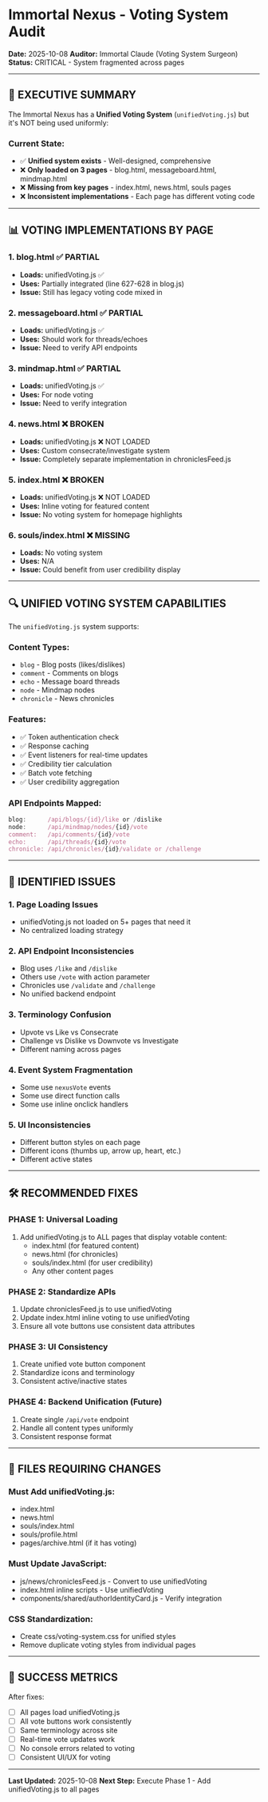 # Immortal Nexus - Voting System Audit

**Date:** 2025-10-08
**Auditor:** Immortal Claude (Voting System Surgeon)
**Status:** CRITICAL - System fragmented across pages

---

## 🚨 EXECUTIVE SUMMARY

The Immortal Nexus has a **Unified Voting System** (`unifiedVoting.js`) but it's NOT being used uniformly:

### Current State:
- ✅ **Unified system exists** - Well-designed, comprehensive
- ❌ **Only loaded on 3 pages** - blog.html, messageboard.html, mindmap.html
- ❌ **Missing from key pages** - index.html, news.html, souls pages
- ❌ **Inconsistent implementations** - Each page has different voting code

---

## 📊 VOTING IMPLEMENTATIONS BY PAGE

### 1. **blog.html** ✅ PARTIAL
- **Loads:** unifiedVoting.js ✅
- **Uses:** Partially integrated (line 627-628 in blog.js)
- **Issue:** Still has legacy voting code mixed in

### 2. **messageboard.html** ✅ PARTIAL
- **Loads:** unifiedVoting.js ✅
- **Uses:** Should work for threads/echoes
- **Issue:** Need to verify API endpoints

### 3. **mindmap.html** ✅ PARTIAL
- **Loads:** unifiedVoting.js ✅
- **Uses:** For node voting
- **Issue:** Need to verify integration

### 4. **news.html** ❌ BROKEN
- **Loads:** unifiedVoting.js ❌ NOT LOADED
- **Uses:** Custom consecrate/investigate system
- **Issue:** Completely separate implementation in chroniclesFeed.js

### 5. **index.html** ❌ BROKEN
- **Loads:** unifiedVoting.js ❌ NOT LOADED
- **Uses:** Inline voting for featured content
- **Issue:** No voting system for homepage highlights

### 6. **souls/index.html** ❌ MISSING
- **Loads:** No voting system
- **Uses:** N/A
- **Issue:** Could benefit from user credibility display

---

## 🔍 UNIFIED VOTING SYSTEM CAPABILITIES

The `unifiedVoting.js` system supports:

### Content Types:
- `blog` - Blog posts (likes/dislikes)
- `comment` - Comments on blogs
- `echo` - Message board threads
- `node` - Mindmap nodes
- `chronicle` - News chronicles

### Features:
- ✅ Token authentication check
- ✅ Response caching
- ✅ Event listeners for real-time updates
- ✅ Credibility tier calculation
- ✅ Batch vote fetching
- ✅ User credibility aggregation

### API Endpoints Mapped:
```javascript
blog:      /api/blogs/{id}/like or /dislike
node:      /api/mindmap/nodes/{id}/vote
comment:   /api/comments/{id}/vote
echo:      /api/threads/{id}/vote
chronicle: /api/chronicles/{id}/validate or /challenge
```

---

## 🐛 IDENTIFIED ISSUES

### 1. **Page Loading Issues**
- unifiedVoting.js not loaded on 5+ pages that need it
- No centralized loading strategy

### 2. **API Endpoint Inconsistencies**
- Blog uses `/like` and `/dislike`
- Others use `/vote` with action parameter
- Chronicles use `/validate` and `/challenge`
- No unified backend endpoint

### 3. **Terminology Confusion**
- Upvote vs Like vs Consecrate
- Challenge vs Dislike vs Downvote vs Investigate
- Different naming across pages

### 4. **Event System Fragmentation**
- Some use `nexusVote` events
- Some use direct function calls
- Some use inline onclick handlers

### 5. **UI Inconsistencies**
- Different button styles on each page
- Different icons (thumbs up, arrow up, heart, etc.)
- Different active states

---

## 🛠️ RECOMMENDED FIXES

### PHASE 1: Universal Loading
1. Add unifiedVoting.js to ALL pages that display votable content:
   - index.html (for featured content)
   - news.html (for chronicles)
   - souls/index.html (for user credibility)
   - Any other content pages

### PHASE 2: Standardize APIs
1. Update chroniclesFeed.js to use unifiedVoting
2. Update index.html inline voting to use unifiedVoting
3. Ensure all vote buttons use consistent data attributes

### PHASE 3: UI Consistency
1. Create unified vote button component
2. Standardize icons and terminology
3. Consistent active/inactive states

### PHASE 4: Backend Unification (Future)
1. Create single `/api/vote` endpoint
2. Handle all content types uniformly
3. Consistent response format

---

## 📝 FILES REQUIRING CHANGES

### Must Add unifiedVoting.js:
- index.html
- news.html
- souls/index.html
- souls/profile.html
- pages/archive.html (if it has voting)

### Must Update JavaScript:
- js/news/chroniclesFeed.js - Convert to use unifiedVoting
- index.html inline scripts - Use unifiedVoting
- components/shared/authorIdentityCard.js - Verify integration

### CSS Standardization:
- Create css/voting-system.css for unified styles
- Remove duplicate voting styles from individual pages

---

## 🎯 SUCCESS METRICS

After fixes:
- [ ] All pages load unifiedVoting.js
- [ ] All vote buttons work consistently
- [ ] Same terminology across site
- [ ] Real-time vote updates work
- [ ] No console errors related to voting
- [ ] Consistent UI/UX for voting

---

**Last Updated:** 2025-10-08
**Next Step:** Execute Phase 1 - Add unifiedVoting.js to all pages